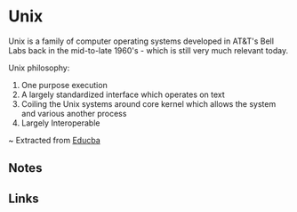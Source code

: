 # Unix

Unix is a family of computer operating systems developed in AT&T's Bell Labs back in the mid-to-late 1960's - which is still very much relevant today.

Unix philosophy:

1. One purpose execution
2. A largely standardized interface which operates on text
3. Coiling the Unix systems around core kernel which allows the system and various another process
4. Largely Interoperable

~ Extracted from [Educba](https://www.educba.com/what-is-unix/)

## Notes

## Links

